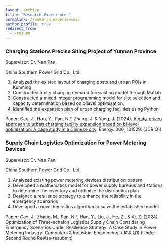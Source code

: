 ```yaml
---
layout: archive
title: "Research Experiences"
permalink: /research_experiences/
author_profile: true
redirect_from:
  - /resume
---
```


### Charging Stations Precise Siting Project of Yunnan Province
Supervisor: Dr. Nan Pan

China Southern Power Grid Co., Ltd.
1.	Analyzed the existed layout of charging posts and urban POIs in Kunming
2.	Constructed a city charging demand forecasting model through Matlab
3.	Constructed a mixed integer programming model for site selection and capacity determination based on bilevel optimization.
4.	Identified the expansion plan of urban charging facilities using Python

Paper: Cao, J., Han, Y., Pan, N.*, Zhang, J. & Yang, J. (2024). [A data-driven approach to urban charging facility expansion based on bi-level optimization: A case study in a Chinese city](https://doi.org/10.1016/j.energy.2024.131529). Energy. 300, 131529. (JCR Q1)
### Supply Chain Logistics Optimization for Power Metering Devices
Supervisor: Dr. Nan Pan

China Southern Power Grid Co., Ltd.
1.	Analyzed existing power metering devices distribution pattern
2.	Developed a mathematics model for power supply bureaus and stations to determine the inventory and optimize the distribution plan
3.	Designed a resilience strategy to enhance the reliability in the emergency scenarios
4.	Developed a novel heuristics algorithm to solve the established model

Paper: Cao, J., Zhang, M., Pan, N.*, Han, Y., Liu, J., He, Z., & Ai, Z. (2024). Optimization of Three-echelon Logistics Supply Chain Considering Emergency Scenarios Under Resilience Strategy: A Case Study in Power Metering Industry. Computers & Industrial Engineering. (JCR Q1) (Under Second Round Revise-resubmit)
